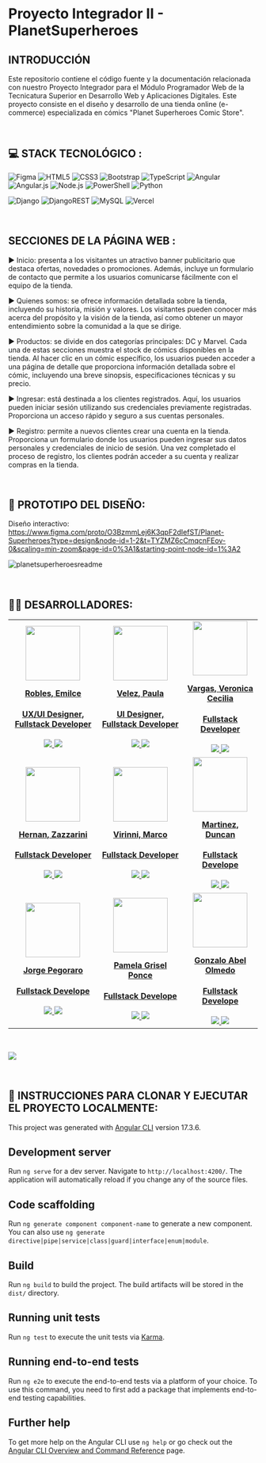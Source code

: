 # Proyecto Integrador II - PlanetSuperheroes

## INTRODUCCIÓN
Este repositorio contiene el código fuente y la documentación relacionada con nuestro Proyecto Integrador para el Módulo Programador Web de la Tecnicatura Superior en Desarrollo Web y Aplicaciones Digitales. Este proyecto consiste en el diseño y desarrollo de una tienda online (e-commerce) especializada en cómics "Planet Superheroes Comic Store".

<br/>

## 💻 STACK TECNOLÓGICO :
![Figma](https://img.shields.io/static/v1?style=for-the-badge&message=Figma&color=4169E1&logo=Figma&logoColor=fff&label=)
![HTML5](https://img.shields.io/badge/html5-%23E34F26.svg?style=for-the-badge&logo=html5&logoColor=white) 
![CSS3](https://img.shields.io/badge/css3-%231572B6.svg?style=for-the-badge&logo=css3&logoColor=white)
![Bootstrap](https://img.shields.io/badge/bootstrap-%23563D7C.svg?style=for-the-badge&logo=bootstrap&logoColor=white)
![TypeScript](https://img.shields.io/badge/typescript-%23007ACC.svg?style=for-the-badge&logo=typescript&logoColor=white) 
![Angular](https://img.shields.io/badge/angular-%23DD0031.svg?style=for-the-badge&logo=angular&logoColor=white) 
![Angular.js](https://img.shields.io/badge/angular.js-%23E23237.svg?style=for-the-badge&logo=angularjs&logoColor=white) 
![Node.js](https://img.shields.io/static/v1?style=for-the-badge&message=Node.js&color=339933&logo=Node.js&logoColor=FFFFFF&label=)
![PowerShell](https://img.shields.io/badge/PowerShell-%235391FE.svg?style=for-the-badge&logo=powershell&logoColor=white) 
![Python](https://img.shields.io/badge/python-3670A0?style=for-the-badge&logo=python&logoColor=ffdd54) 

![Django](https://img.shields.io/badge/django-%23092E20.svg?style=for-the-badge&logo=django&logoColor=white) 
![DjangoREST](https://img.shields.io/badge/DJANGO-REST-ff1709?style=for-the-badge&logo=django&logoColor=white&color=ff1709&labelColor=gray) 
![MySQL](https://img.shields.io/badge/mysql-4479A1.svg?style=for-the-badge&logo=mysql&logoColor=white) 
![Vercel](https://img.shields.io/static/v1?style=for-the-badge&message=Vercel&color=000000&logo=Vercel&logoColor=FFFFFF&label=)

<br/>

## SECCIONES DE LA PÁGINA WEB :
▶ Inicio: presenta a los visitantes un atractivo banner publicitario que destaca ofertas, novedades o promociones. Además, incluye un formulario de contacto que permite a los usuarios comunicarse fácilmente con el equipo de la tienda.

▶ Quienes somos: se ofrece información detallada sobre la tienda, incluyendo su historia, misión y valores. Los visitantes pueden conocer más acerca del propósito y la visión de la tienda, así como obtener un mayor entendimiento sobre la comunidad a la que se dirige.

▶ Productos: se divide en dos categorías principales: DC y Marvel. Cada una de estas secciones muestra el stock de cómics disponibles en la tienda. Al hacer clic en un cómic específico, los usuarios pueden acceder a una página de detalle que proporciona información detallada sobre el cómic, incluyendo una breve sinopsis, especificaciones técnicas y su precio.

▶ Ingresar: está destinada a los clientes registrados. Aquí, los usuarios pueden iniciar sesión utilizando sus credenciales previamente registradas. Proporciona un acceso rápido y seguro a sus cuentas personales.

▶ Registro: permite a nuevos clientes crear una cuenta en la tienda. Proporciona un formulario donde los usuarios pueden ingresar sus datos personales y credenciales de inicio de sesión. Una vez completado el proceso de registro, los clientes podrán acceder a su cuenta y realizar compras en la tienda.

<br/>

## 🎨 PROTOTIPO DEL DISEÑO:
Diseño interactivo: https://www.figma.com/proto/O3BzmmLej6K3qpF2dIefST/Planet-Superheroes?type=design&node-id=1-2&t=TYZMZ6cCmqcnFEov-0&scaling=min-zoom&page-id=0%3A1&starting-point-node-id=1%3A2

![planetsuperheroesreadme](https://github.com/Web-Developers2-0/ProyectoIntegrador2/assets/94198041/da92da51-25b0-4320-b878-147fd3cc32f0)

<br/>

## 👩‍💻 DESARROLLADORES:
<table aling="center" >
  <tbody align="center">
<tr>
    <td>
      <div align="center">
        <a href="https://www.linkedin.com/in/emilce-robles/" target="_blank" rel="author">
          <img width="110" src="https://avatars.githubusercontent.com/u/81953405?v=4"/>
        </a>
        <a href="https://www.linkedin.com/in/emilce-robles/" target="_blank" rel="author">
          <h4 style="margin-top: 1rem;">Robles, Emilce</h4>
          <h4 style="margin-top: 1rem;">UX/UI Designer, Fullstack Developer</h4>
        </a>
         <a href="https://github.com/emirobles" target="_blank">
            <img src="https://img.shields.io/static/v1?style=for-the-badge&message=GitHub&color=172B4D&logo=GitHub&logoColor=FFFFFF&label="/>
          </a>
          <a href="https://www.linkedin.com/in/emilce-robles/" target="_blank">
            <img src="https://img.shields.io/badge/linkedin%20-%230077B5.svg?&style=for-the-badge&logo=linkedin&logoColor=white"/>
          </a>
      </div>
    </td>
    <td>
      <div align="center">
        <a href="https://www.linkedin.com/in/paula-velez/" target="_blank" rel="author">
          <img width="110" src="https://media.licdn.com/dms/image/D4D03AQEJSeZUsugThQ/profile-displayphoto-shrink_200_200/0/1706310164105?e=1721260800&v=beta&t=4Nhrw4Y2l6e_ivc_LGxpjdmkaUqne0gLBnsNdqkqOPc"/>
        </a>
        <a href="https://www.linkedin.com/in/paula-velez/" target="_blank" rel="author">
          <h4 style="margin-top: 1rem;">Velez, Paula</h4>
          <h4 style="margin-top: 1rem;">UI Designer, Fullstack Developer</h4>
        </a>
          <a href="https://github.com/paulavelezz" target="_blank">
            <img src="https://img.shields.io/static/v1?style=for-the-badge&message=GitHub&color=172B4D&logo=GitHub&logoColor=FFFFFF&label="/>
          </a>
          <a href="https://www.linkedin.com/in/paula-velez/" target="_blank">
            <img src="https://img.shields.io/badge/linkedin%20-%230077B5.svg?&style=for-the-badge&logo=linkedin&logoColor=white"/>
          </a>
      </div>
    </td>
    <td>
      <div align="center">
        <a href="https://www.linkedin.com/in/vargas-veronica/" target="_blank" rel="author">
          <img width="110" src="https://avatars.githubusercontent.com/u/94198041?v=4"/>
        </a>
        <a href="https://www.linkedin.com/in/vargas-veronica/" target="_blank" rel="author">
          <h4 style="margin-top: 1rem;">Vargas, Veronica Cecilia</h4>
          <h4 style="margin-top: 1rem;">Fullstack Developer</h4>
        </a>
         <a href="https://github.com/Vargas-Veronica" target="_blank">
            <img src="https://img.shields.io/static/v1?style=for-the-badge&message=GitHub&color=172B4D&logo=GitHub&logoColor=FFFFFF&label="/>
          </a>
          <a href="https://www.linkedin.com/in/vargas-veronica/" target="_blank">
            <img src="https://img.shields.io/badge/linkedin%20-%230077B5.svg?&style=for-the-badge&logo=linkedin&logoColor=white"/>
          </a>
      </div>
    </td>
</tr>
<tr>
    <td>
      <div align="center">
        <a href="https://www.linkedin.com/in/hernan-zazzarini-16b71a280/" target="_blank" rel="author">
          <img width="110" src="https://media.licdn.com/dms/image/D4D03AQGdG6jRzYt4Qg/profile-displayphoto-shrink_200_200/0/1701139531054?e=2147483647&v=beta&t=BCyiakYkN-LtbVf59o2EcyTPtKdsMcXaIm4bn-2xsso"/>
        </a>
        <a href="https://www.linkedin.com/in/hernan-zazzarini-16b71a280/" target="_blank" rel="author">
          <h4 style="margin-top: 1rem;">Hernan, Zazzarini</h4>
          <h4 style="margin-top: 1rem;">Fullstack Developer</h4>
        </a>
         <a href="https://github.com/Hernanzazzarini" target="_blank">
            <img src="https://img.shields.io/static/v1?style=for-the-badge&message=GitHub&color=172B4D&logo=GitHub&logoColor=FFFFFF&label="/>
          </a>
          <a href="https://www.linkedin.com/in/hernan-zazzarini-16b71a280/" target="_blank">
            <img src="https://img.shields.io/badge/linkedin%20-%230077B5.svg?&style=for-the-badge&logo=linkedin&logoColor=white"/>
          </a>
      </div>
    </td>
    <td>
      <div align="center">
        <a href="https://www.linkedin.com/in/marco-virinni/" target="_blank" rel="author">
          <img width="110" src="https://avatars.githubusercontent.com/u/97301587?v=4"/>
        </a>
        <a href="https://www.linkedin.com/in/marco-virinni/" target="_blank" rel="author">
          <h4 style="margin-top: 1rem;">Virinni, Marco</h4>
          <h4 style="margin-top: 1rem;">Fullstack Developer</h4>
        </a>
         <a href="https://github.com/alanapolitana" target="_blank">
            <img src="https://img.shields.io/static/v1?style=for-the-badge&message=GitHub&color=172B4D&logo=GitHub&logoColor=FFFFFF&label="/>
          </a>
          <a href="https://www.linkedin.com/in/marco-virinni/" target="_blank">
            <img src="https://img.shields.io/badge/linkedin%20-%230077B5.svg?&style=for-the-badge&logo=linkedin&logoColor=white"/>
          </a>
      </div>
    </td>
    <td>
      <div align="center">
        <a href="https://www.linkedin.com/in/" target="_blank" rel="author">
          <img width="110" src="https://avatars.githubusercontent.com/u/106892134?v=4"/>
        </a>
        <a href="https://www.linkedin.com/in/" target="_blank" rel="author">
          <h4 style="margin-top: 1rem;">Martinez, Duncan</h4>
          <h4 style="margin-top: 1rem;">Fullstack Develope</h4>
        </a>
         <a href="https://github.com/duncanmartinez" target="_blank">
            <img src="https://img.shields.io/static/v1?style=for-the-badge&message=GitHub&color=172B4D&logo=GitHub&logoColor=FFFFFF&label="/>
          </a>
          <a href="https://www.linkedin.com/" target="_blank">
            <img src="https://img.shields.io/badge/linkedin%20-%230077B5.svg?&style=for-the-badge&logo=linkedin&logoColor=white"/>
          </a>
      </div>
    </td>
</tr>
   <tr>
    <td>
      <div align="center">
        <a href="https://www.linkedin.com/in/jorge-pegoraro-40939a275/" target="_blank" rel="author">
          <img width="110" src="https://media.licdn.com/dms/image/D4E03AQHuhm0dm-9C2g/profile-displayphoto-shrink_200_200/0/1685327667912?e=1721260800&v=beta&t=phOm33eAOvC2TIS9DoRNOYvrvhOM3Ed9op0SP_6nHyg"/>
        </a>
        <a href="https://www.linkedin.com/in/jorge-pegoraro-40939a275/" target="_blank" rel="author">
          <h4 style="margin-top: 1rem;">Jorge Pegoraro</h4>
          <h4 style="margin-top: 1rem;">Fullstack Develope</h4>
        </a>
         <a href="https://github.com/escuelamedia" target="_blank">
            <img src="https://img.shields.io/static/v1?style=for-the-badge&message=GitHub&color=172B4D&logo=GitHub&logoColor=FFFFFF&label="/>
          </a>
          <a href="https://www.linkedin.com/in/jorge-pegoraro-40939a275/" target="_blank">
            <img src="https://img.shields.io/badge/linkedin%20-%230077B5.svg?&style=for-the-badge&logo=linkedin&logoColor=white"/>
          </a>
      </div>
    </td>
    <td>
      <div align="center">
        <a href="https://www.linkedin.com/in/pamela-ponce-193095142/" target="_blank" rel="author">
          <img width="110" src="https://media.licdn.com/dms/image/D4E03AQFOr-BaV06Yvg/profile-displayphoto-shrink_200_200/0/1687573687507?e=1721260800&v=beta&t=djFSwPWrMCcn6xL_oYBK4dIJw1SCA9-9U6E6Kz5tkas">
        </a>
        <a href="https://www.linkedin.com/in/pamela-ponce-193095142/" target="_blank" rel="author">
          <h4 style="margin-top: 1rem;">Pamela Grisel Ponce</h4>
          <h4 style="margin-top: 1rem;">Fullstack Develope</h4>
        </a>
         <a href="https://github.com/1pame" target="_blank">
            <img src="https://img.shields.io/static/v1?style=for-the-badge&message=GitHub&color=172B4D&logo=GitHub&logoColor=FFFFFF&label="/>
          </a>
          <a href="https://www.linkedin.com/in/pamela-ponce-193095142/" target="_blank">
            <img src="https://img.shields.io/badge/linkedin%20-%230077B5.svg?&style=for-the-badge&logo=linkedin&logoColor=white"/>
          </a>
      </div>
    </td>
    <td>
      <div align="center">
        <a href="https://www.linkedin.com/" target="_blank" rel="author">
          <img width="110" src=""/>
        </a>
        <a href="https://www.linkedin.com/" target="_blank" rel="author">
          <h4 style="margin-top: 1rem;">Gonzalo Abel Olmedo</h4>
          <h4 style="margin-top: 1rem;">Fullstack Develope</h4>
        </a>
         <a href="https://github.com/" target="_blank">
            <img src="https://img.shields.io/static/v1?style=for-the-badge&message=GitHub&color=172B4D&logo=GitHub&logoColor=FFFFFF&label="/>
          </a>
          <a href="https://www.linkedin.com/" target="_blank">
            <img src="https://img.shields.io/badge/linkedin%20-%230077B5.svg?&style=for-the-badge&logo=linkedin&logoColor=white"/>
          </a>
      </div>
    </td>
</tr>
      </tbody>
</table>

<br/>

[![](https://visitcount.itsvg.in/api?id=PaulaVelezz&icon=5&color=2)](https://visitcount.itsvg.in)

<br/>

## 🚀 INSTRUCCIONES PARA CLONAR Y EJECUTAR EL PROYECTO LOCALMENTE: 

This project was generated with [Angular CLI](https://github.com/angular/angular-cli) version 17.3.6.

## Development server

Run `ng serve` for a dev server. Navigate to `http://localhost:4200/`. The application will automatically reload if you change any of the source files.

## Code scaffolding

Run `ng generate component component-name` to generate a new component. You can also use `ng generate directive|pipe|service|class|guard|interface|enum|module`.

## Build

Run `ng build` to build the project. The build artifacts will be stored in the `dist/` directory.

## Running unit tests

Run `ng test` to execute the unit tests via [Karma](https://karma-runner.github.io).

## Running end-to-end tests

Run `ng e2e` to execute the end-to-end tests via a platform of your choice. To use this command, you need to first add a package that implements end-to-end testing capabilities.

## Further help

To get more help on the Angular CLI use `ng help` or go check out the [Angular CLI Overview and Command Reference](https://angular.io/cli) page.
